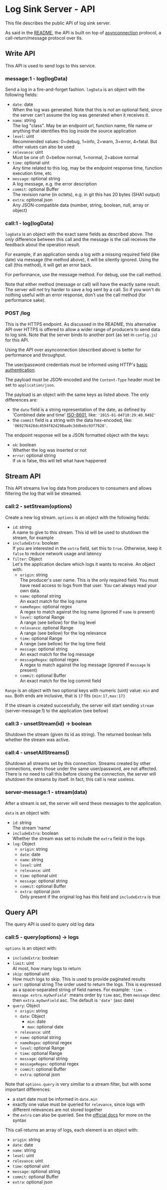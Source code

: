 # Log Sink Server - API
This file describes the public API of log sink server.

As said in the [README](https://github.com/sitegui/log-sink-server/blob/master/README.md), the API is built on top of [asynconnection](https://github.com/sitegui/asynconnection-core) protocol, a call-return/message protocol over tls.

## Write API
This API is used to send logs to this service.

### message:1 - log(logData)
Send a log in a fire-and-forget fashion. `logData` is an object with the following fields:

* `date`: date  
When the log was generated. Note that this is *not* an optional field, since the server can't assume the log was generated when it receives it.
* `name`: string  
The log "class". May be an endpoint url, function name, file name or anything that identifies this log inside the source application
* `level`: uint  
Recommended values: 0=debug, 1=info, 2=warn, 3=error, 4=fatal. But other values can also be used
* `relevance`: uint  
Must be one of: 0=bellow normal, 1=normal, 2=above normal
* `time`: optional uint  
Any time related to this log, may be the endpoint response time, function execution time, etc
* `message`: optional string  
A log message, e.g. the error description
* `commit`: optional Buffer  
The revision name (in octets), e.g. in git this has 20 bytes (SHA1 output)
* `extra`: optional json  
Any JSON-compatible data (number, string, boolean, null, array or object)

### call:1 - log(logData)
`logData` is an object with the exact same fields as described above. The *only* difference between this call and the message is the call receives the feedback about the operation result.

For example, if an application sends a log with a missing required field (like date) via message (the method above), it will be silently ignored. Using the call (this method), it will get an error back.

For performance, use the message method. For debug, use the call method.

Note that either method (message or call) will have the exactly same result. The server will *not* try harder to save a log sent by a call. So if you won't do nothing useful with an error response, don't use the call method (for performance sake).

### POST /log
This is the HTTPS endpoint. As discussed in the README, this alternative API over HTTPS is offered to allow a wider range of producers to send data to log sink. Note that the server binds to another port (as set in `config.js`) for this API.

Using the API over asynconnection (described above) is better for performance and throughput.

The user/password credentials must be informed using HTTP's [basic authentication](http://en.wikipedia.org/wiki/Basic_access_authentication).

The payload must be JSON-encoded and the `Content-Type` header must be set to `application/json`.

The payload is an object with the same keys as listed above. The only differences are:

* the `date` field is a string representation of the date, as defined by 'Combined date and time' [ISO-8601](http://en.wikipedia.org/wiki/ISO_8601), like: `'2015-01-04T10:29:40.949Z'`
* the `commit` field is a string with the data hex-encoded, like: `'069276428dc4594f82d298aa0c3ddbebc93f7928'`.

The endpoint response will be a JSON formatted object with the keys:

* `ok`: boolean  
Whether the log was inserted or not
* `error`: optional string  
If `ok` is false, this will tell what have happened

## Stream API
This API streams live log data from producers to consumers and allows filtering the log that will be streamed.

### call:2 - setStream(options)
Create a new log stream. `options` is an object with the following fields:

* `id`: string  
A name to give to this stream. This id will be used to shutdown the stream, for example
* `includeExtra`: boolean  
If you are interested in the `extra` field, set this to `true`. Otherwise, keep it `false` to reduce network usage and latency
* `filter`: Object  
Let's the application declare which logs it wants to receive. An object with:
	* `origin`: string  
	The producer's user name. This is the only required field. You must have read access to logs from that user. You can always read your own data.
	* `name`: optional string  
	An exact match for the log name
	* `nameRegex`: optional regex  
	A regex to match against the log name (ignored if `name` is present)
	* `level`: optional Range  
	A range (see bellow) for the log level
	* `relevance`: optional Range  
	A range (see bellow) for the log relevance
	* `time`: optional Range  
	A range (see bellow) for the log time field
	* `message`: optional string  
	An exact match for the log message
	* `messageRegex`: optional regex  
	A regex to match against the log message (ignored if `message` is present)
	* `commit`: optional Buffer  
	An exact match for the log commit field

`Range` is an object with two optional keys with numeric (uint) value: `min` and `max`. Both ends are inclusive, that is `17` fits `{min:17,max:17}`

If the stream is created successfully, the server will start sending `stream` (server-message:1) to the application (see bellow)

### call:3 - unsetStream(id) -> boolean
Shutdown the stream (given its id as string). The returned boolean tells whether the stream was active.

### call:4 - unsetAllStreams()
Shutdown all streams set by this connection. Streams created by other connections, even those under the same user/password, are not affected. There is no need to call this before closing the connection, the server will shutdown the streams by itself. In fact, this call is near useless.

### server-message:1 - stream(data)
After a stream is set, the server will send these messages to the application.

`data` is an object with:

* `id`: string  
The stream 'name'
* `includeExtra`: boolean  
Whether the stream was set to include the `extra` field in the logs
* `log`: Object
	* `origin`: string
	* `date`: date
	* `name`: string
	* `level`: uint
	* `relevance`: uint
	* `time`: optional uint
	* `message`: optional string
	* `commit`: optional Buffer
	* `extra`: optional json  
	Only present if the original log has this field and `includeExtra` is true

## Query API
The query API is used to query old log data

### call:5 - query(options) -> logs
`options` is an object with:

* `includeExtra`: boolean
* `limit`: uint  
At most, how many logs to return
* `skip`: optional uint  
How much logs to skip. This is used to provide paginated results
* `sort`: optional string
The order used to return the logs. This is expressed as a space-separated string of field names. For example: `'time -message extra.myOwnField'` means order by `time` asc, then `message` desc then `extra.myOwnField` asc. The default is `'date'` (asc date)
* `query`: Object
	* `origin`: string
	* `date`: Object
		* `min`: date
		* `max`: optional date
	* `relevance`: uint
	* `name`: optional string
	* `nameRegex`: optional regex
	* `level`: optional Range
	* `time`: optional Range
	* `message`: optional string
	* `messageRegex`: optional regex
	* `commit`: optional Buffer
	* `extra`: optional json

Note that `options.query` is very similiar to a stream filter, but with some important differences:

* a start date must be informed in `date.min`
* exactly one value must be queried for `relevance`, since logs with different relevances are not stored together
* the `extra` can also be queried. See the [official docs](http://docs.mongodb.org/manual/tutorial/query-documents/) for more on the syntax

This call returns an array of logs, each element is an object with:

* `origin`: string
* `date`: date
* `name`: string
* `level`: uint
* `relevance`: uint
* `time`: optional uint
* `message`: optional string
* `commit`: optional Buffer
* `extra`: optional json